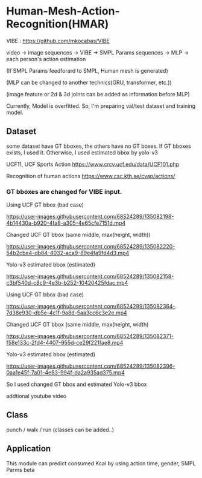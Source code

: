 # Human-Mesh-Action-Recognition(HMAR)

VIBE : https://github.com/mkocabas/VIBE

video -> image sequences -> VIBE -> SMPL Params sequences -> MLP -> each person's action estimation

(If SMPL Params feedforard to SMPL, Human mesh is generated)

(MLP can be changed to another technics(GRU, transformer, etc.))

(image feature or 2d & 3d joints can be added as information before MLP)

Currently, Model is overfitted. So, I'm preparing val/test dataset and training model.

## Dataset

some dataset have GT bboxes, the others have no GT boxes.
If GT bboxes exists, I used it.
Otherwise, I used estimated bbox by yolo-v3

UCF11, UCF Sports Action
https://www.crcv.ucf.edu/data/UCF101.php

Recognition of human actions
https://www.csc.kth.se/cvap/actions/

### GT bboxes are changed for VIBE input.


Using UCF GT bbox (bad case)

https://user-images.githubusercontent.com/68524289/135082198-4b14430a-b920-4fa8-a305-4e65cfe7151d.mp4


Changed UCF GT bbox (same middle, max(height, width))

https://user-images.githubusercontent.com/68524289/135082220-54b2cbe4-db84-4032-aca9-89e4fa9fd4d3.mp4


Yolo-v3 estimated bbox (estimated)

https://user-images.githubusercontent.com/68524289/135082158-c3bf540d-c8c9-4e3b-b252-10420425fdac.mp4


Using UCF GT bbox (bad case)

https://user-images.githubusercontent.com/68524289/135082364-7d38e930-db5e-4c1f-9a8d-5aa3cc6c3e2e.mp4


Changed UCF GT bbox (same middle, max(height, width)

https://user-images.githubusercontent.com/68524289/135082371-f58e133c-2fd4-4407-955d-ce29f221fae8.mp4


Yolo-v3 estimated bbox (estimated)

https://user-images.githubusercontent.com/68524289/135082396-0aa1e45f-7a01-4e83-994f-da2a935ad375.mp4

So I used changed GT bbox and estimated Yolo-v3 bbox

addtional youtube video

## Class
punch / walk / run (classes can be added..)

## Application
This module can predict consumed Kcal by using action time, gender, SMPL Parms beta
